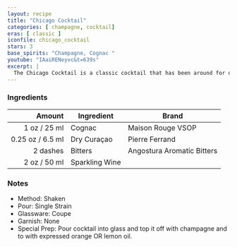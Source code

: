 ```yaml
---
layout: recipe
title: "Chicago Cocktail"
categories: [ champagne, cocktail]
eras: [ classic ]
iconfile: chicago_cocktail
stars: 3
base_spirits: "Champagne, Cognac "
youtube: "IAaiRENeyvc&t=639s"
excerpt: |
  The Chicago Cocktail is a classic cocktail that has been around for over 100 years. It is somewhat similar to an Old Fashioned in that it starts with brandy and bitters. Instead of sugar, it calls for a dash of curaçao and instead of a splash of soda it is topped up with champagne.
---
```


### Ingredients

|   Amount | Ingredient     | Brand                      |
| -------: | -------------- | -------------------------- |
|     1 oz / 25 ml | Cognac         | Maison Rouge VSOP          |
|  0.25 oz / 6.5 ml | Dry Curaçao    | Pierre Ferrand             |
| 2 dashes | Bitters        | Angostura Aromatic Bitters |
|     2 oz / 50 ml | Sparkling Wine |

### Notes

- Method: Shaken
- Pour: Single Strain
- Glassware: Coupe
- Garnish: None
- Special Prep: Pour cocktail into glass and top it off with champagne and to with
  expressed orange OR lemon oil.
